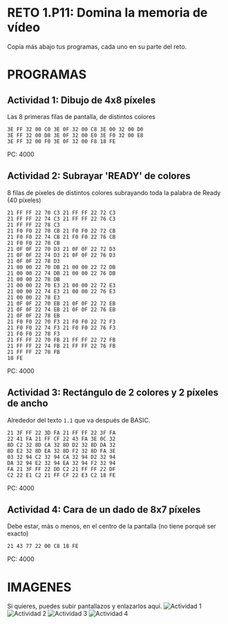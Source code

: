 # RETO 1.P11: Domina la memoria de vídeo
Copia más abajo tus programas, cada uno en su parte del reto.

# PROGRAMAS

## Actividad 1: Dibujo de 4x8 píxeles
Las 8 primeras fílas de pantalla, de distintos colores
```
3E FF 32 00 C0 3E 0F 32 00 C8 3E 00 32 00 D0
3E FF 32 00 D8 3E 0F 32 00 E0 3E F0 32 00 E8
3E FF 32 00 F0 3E 0F 32 00 F8 18 FE
```
PC: 4000

## Actividad 2: Subrayar 'READY' de colores
8 filas de píxeles de distintos colores subrayando toda la palabra de Ready (40 píxeles)
```
21 FF FF 22 70 C3 21 FF FF 22 72 C3
21 FF FF 22 74 C3 21 FF FF 22 76 C3
21 FF FF 22 78 C3
21 F0 F0 22 70 CB 21 F0 F0 22 72 CB
21 F0 F0 22 74 CB 21 F0 F0 22 76 CB
21 F0 F0 22 78 CB
21 0F 0F 22 70 D3 21 0F 0F 22 72 D3
21 0F 0F 22 74 D3 21 0F 0F 22 76 D3 
21 0F 0F 22 78 D3 
21 00 00 22 70 DB 21 00 00 22 72 DB 
21 00 00 22 74 DB 21 00 00 22 76 DB 
21 00 00 22 78 DB 
21 00 00 22 70 E3 21 00 00 22 72 E3
21 00 00 22 74 E3 21 00 00 22 76 E3
21 00 00 22 78 E3 
21 0F 0F 22 70 EB 21 0F 0F 22 72 EB
21 0F 0F 22 74 EB 21 0F 0F 22 76 EB 
21 0F 0F 22 78 EB 
21 F0 F0 22 70 F3 21 F0 F0 22 72 F3
21 F0 F0 22 74 F3 21 F0 F0 22 76 F3
21 F0 F0 22 78 F3 
21 FF FF 22 70 FB 21 FF FF 22 72 FB
21 FF FF 22 74 FB 21 FF FF 22 76 FB
21 FF FF 22 78 FB
18 FE
```
PC: 4000

## Actividad 3: Rectángulo de 2 colores y 2 píxeles de ancho
Alrededor del texto `1.1` que va después de BASIC.
```
21 3F FF 22 3D FA 21 FF FF 22 3F FA 
22 41 FA 21 FF CF 22 43 FA 3E 0C 32 
8D C2 32 8D CA 32 8D D2 32 8D DA 32 
8D E2 32 8D EA 32 8D F2 32 8D FA 3E 
03 32 94 C2 32 94 CA 32 94 D2 32 94 
DA 32 94 E2 32 94 EA 32 94 F2 32 94 
FA 21 3F FF 22 DD C2 21 FF FF 22 DF 
C2 22 E1 C2 21 FF CF 22 E3 C2 18 FE
```
PC: 4000

## Actividad 4: Cara de un dado de 8x7 píxeles
Debe estar, más o menos, en el centro de la pantalla (no tiene porqué ser exacto)
```
21 43 77 22 00 C8 18 FE
```
PC: 4000

# IMAGENES
Si quieres, puedes subir pantallazos y enlazarlos aquí.
![Actividad 1](/tuimagen1.png)
![Actividad 2](/tuimagen2.png)
![Actividad 3](/tuimagen3.png)
![Actividad 4](/tuimagen4.png)

